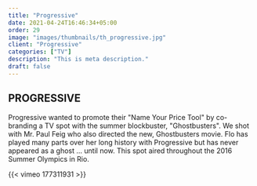 ```yaml
---
title: "Progressive"
date: 2021-04-24T16:46:34+05:00
order: 29
image: "images/thumbnails/th_progressive.jpg"
client: "Progressive"
categories: ["TV"]
description: "This is meta description."
draft: false
---
```


## PROGRESSIVE

Progressive wanted to promote their "Name Your Price Tool" by co-branding a TV spot with the summer blockbuster, "Ghostbusters". We shot with Mr. Paul Feig who also directed the new, Ghostbusters movie. Flo has played many parts over her long history with Progressive but has never appeared as a ghost ... until now. This spot aired throughout the 2016 Summer Olympics in Rio.  

{{< vimeo 177311931 >}}
